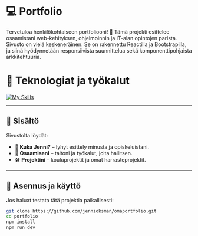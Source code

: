 
# 💻 Portfolio

Tervetuloa henkilökohtaiseen portfoliooni! 👋 Tämä projekti esittelee osaamistani web-kehityksen, ohjelmoinnin ja IT-alan opintojen parista. Sivusto on vielä keskeneräinen. Se on rakennettu Reactilla ja Bootstrapilla, ja siinä hyödynnetään responsiivista suunnittelua sekä komponenttipohjaista arkkitehtuuria.

# 🧰 Teknologiat ja työkalut
[![My Skills](https://skillicons.dev/icons?i=react,js,css,bootstrap,git)](https://skillicons.dev)

---

## 📌 Sisältö

Sivustolta löydät:

- 🧍 **Kuka Jenni?** – lyhyt esittely minusta ja opiskeluistani.
- 🧠 **Osaamiseni** – taitoni ja työkalut, joita hallitsen.
- 🛠️ **Projektini** – kouluprojektit ja omat harrasteprojektit.

---

## 🚀 Asennus ja käyttö

Jos haluat testata tätä projektia paikallisesti:

```bash
git clone https://github.com/jennioksman/omaportfolio.git
cd portfolio
npm install
npm run dev

